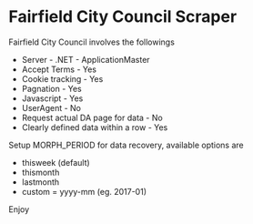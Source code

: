 # Fairfield City Council Scraper

Fairfield City Council involves the followings

* Server - .NET - ApplicationMaster
* Accept Terms - Yes
* Cookie tracking - Yes
* Pagnation - Yes
* Javascript - Yes
* UserAgent - No
* Request actual DA page for data - No
* Clearly defined data within a row - Yes

Setup MORPH_PERIOD for data recovery, available options are

* thisweek (default)
* thismonth
* lastmonth
* custom = yyyy-mm    (eg. 2017-01)

Enjoy
